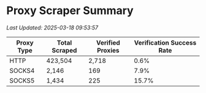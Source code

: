 # Proxy Scraper Summary

_Last Updated: 2025-03-18 09:53:57_

| Proxy Type | Total Scraped | Verified Proxies | Verification Success Rate |
|------------|--------------|------------------|--------------------------|
| HTTP | 423,504 | 2,718 | 0.6% |
| SOCKS4 | 2,146 | 169 | 7.9% |
| SOCKS5 | 1,434 | 225 | 15.7% |
